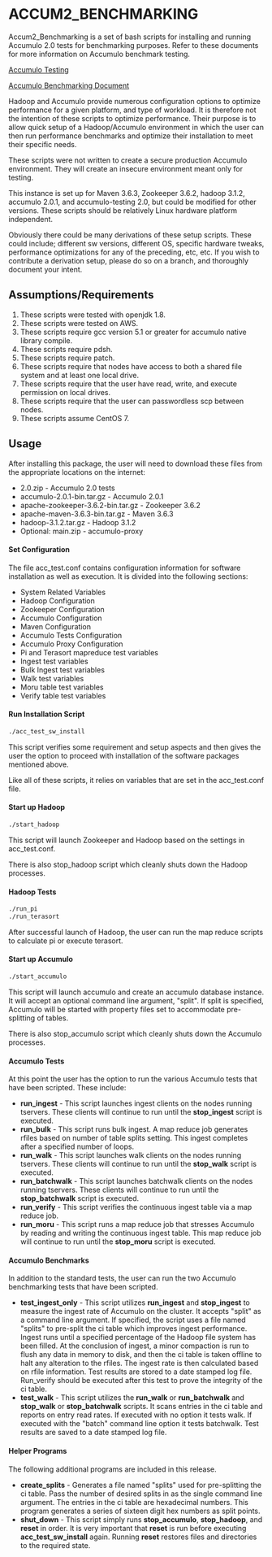 # ACCUM2_BENCHMARKING

Accum2_Benchmarking is a set of bash scripts for installing and running Accumulo 2.0 tests for benchmarking purposes. Refer to these documents for more information on Accumulo benchmark testing.

[Accumulo Testing](https://github.com/apache/accumulo-testing)

[Accumulo Benchmarking Document](https://accumulo.apache.org/papers/accumulo-benchmarking-2.1.pdf)

Hadoop and Accumulo provide numerous configuration options to optimize performance for a given platform, and type of workload. It is therefore not the intention of these scripts to optimize performance. Their purpose is to allow quick setup of a Hadoop/Accumulo environment in which the user can then run performance benchmarks and optimize their installation to meet their specific needs.

These scripts were not written to create a secure production Accumulo environment. They will create an insecure environment meant only for testing.

This instance is set up for Maven 3.6.3, Zookeeper 3.6.2, hadoop 3.1.2, accumulo 2.0.1, and accumulo-testing 2.0, but could be modified for other versions. These scripts should be relatively Linux hardware platform independent.

Obviously there could be many derivations of these setup scripts. These could include; different sw versions, different OS, specific hardware tweaks, performance optimizations for any of the preceding, etc, etc. If you wish to contribute a derivation setup, please do so on a branch, and thoroughly document your intent.

## Assumptions/Requirements

1. These scripts were tested with openjdk 1.8.
2. These scripts were tested on AWS.
3. These scripts require gcc version 5.1 or greater for accumulo native library compile.
4. These scripts require pdsh.
5. These scripts require patch.
6. These scripts require that nodes have access to both a shared file system and at least one local drive.
7. These scripts require that the user have read, write, and execute permission on local drives.
8. These scripts require that the user can passwordless scp between nodes.
9. These scripts assume CentOS 7.

## Usage
After installing this package, the user will need to download these files from the appropriate locations on the internet:
* 2.0.zip - Accumulo 2.0 tests
* accumulo-2.0.1-bin.tar.gz - Accumulo 2.0.1
* apache-zookeeper-3.6.2-bin.tar.gz - Zookeeper 3.6.2
* apache-maven-3.6.3-bin.tar.gz - Maven 3.6.3
* hadoop-3.1.2.tar.gz - Hadoop 3.1.2
* Optional: main.zip - accumulo-proxy


#### Set Configuration
The file acc_test.conf contains configuration information for software installation as well as execution. It is divided into the following sections:
* System Related Variables
* Hadoop Configuration
* Zookeeper Configuration
* Accumulo Configuration
* Maven Configuration
* Accumulo Tests Configuration
* Accumulo Proxy Configuration
* Pi and Terasort mapreduce test variables
* Ingest test variables
* Bulk Ingest test variables
* Walk test variables
* Moru table test variables
* Verify table test variables

#### Run Installation Script
```bash
./acc_test_sw_install
```
This script verifies some requirement and setup aspects and then gives the user the option to proceed with installation of the software packages mentioned above.

Like all of these scripts, it relies on variables that are set in the acc_test.conf file.

#### Start up Hadoop
```bash
./start_hadoop
```
This script will launch Zookeeper and Hadoop based on the settings in acc_test.conf.

There is also stop_hadoop script which cleanly shuts down the Hadoop processes.

#### Hadoop Tests
```bash
./run_pi
./run_terasort
```
After successful launch of Hadoop, the user can run the map reduce scripts to calculate pi or execute terasort.

#### Start up Accumulo
```bash
./start_accumulo
```
This script will launch accumulo and create an accumulo database instance. It will accept an optional command line argument, "split". If split is specified, Accumulo will be started with property files set to accommodate pre-splitting of tables.

There is also stop_accumulo script which cleanly shuts down the Accumulo processes.

#### Accumulo Tests
At this point the user has the option to run the various Accumulo tests that have been scripted. These include:
* __run_ingest__ - This script launches ingest clients on the nodes running tservers. These clients will continue to run until the __stop_ingest__ script is executed.
* __run_bulk__ - This script runs bulk ingest. A map reduce job generates rfiles based on number of table splits setting. This ingest completes after a specified number of loops.
* __run_walk__ - This script launches walk clients on the nodes running tservers. These clients will continue to run until the __stop_walk__ script is executed.
* __run_batchwalk__ - This script launches batchwalk clients on the nodes running tservers. These clients will continue to run until the __stop_batchwalk__ script is executed.
* __run_verify__ - This script verifies the continuous ingest table via a map reduce job.
* __run_moru__ - This script runs a map reduce job that stresses Accumulo by reading and writing the continuous ingest table. This map reduce job will continue to run until the __stop_moru__ script is executed.

#### Accumulo Benchmarks
In addition to the standard tests, the user can run the two Accumulo benchmarking tests that have been scripted.
* __test_ingest_only__ - This script utilizes __run_ingest__ and  __stop_ingest__ to measure the ingest rate of Accumulo on the cluster. It accepts "split" as a command line argument. If specified, the script uses a file named "splits" to pre-split the ci table which improves ingest performance. Ingest runs until a specified percentage of the Hadoop file system has been filled. At the conclusion of ingest, a minor compaction is run to flush any data in memory to disk, and then the ci table is taken offline to halt any alteration to the rfiles. The ingest rate is then calculated based on rfile information. Test results are stored to a date stamped log file. Run_verify should be executed after this test to prove the integrity of the ci table.
* __test_walk__ - This script utilizes the __run_walk__ or __run_batchwalk__ and __stop_walk__ or __stop_batchwalk__ scripts. It scans entries in the ci table and reports on entry read rates. If executed with no option it tests walk. If executed with the "batch" command line option it tests batchwalk. Test results are saved to a date stamped log file.

#### Helper Programs
The following additional programs are included in this release.
* __create_splits__ - Generates a file named "splits" used for pre-splitting the ci table. Pass the number of desired splits in as the single command line argument. The entries in the ci table are hexadecimal numbers. This program generates a series of sixteen digit hex numbers as split points. 
* __shut_down__ - This script simply runs __stop_accumulo__, __stop_hadoop__, and __reset__ in order. It is very important that __reset__ is run before executing __acc_test_sw_install__ again. Running __reset__ restores files and directories to the required state.

